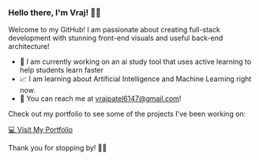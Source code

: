 ### Hello there, I'm Vraj! 👋🏽

Welcome to my GitHub! I am passionate about creating full-stack development with stunning front-end visuals and useful back-end architecture!

- 📅 I am currently working on an ai study tool that uses active learning to help students learn faster
- 📈 I am learning about Artificial Intelligence and Machine Learning right now.
- 📩 You can reach me at vrajpatel6147@gmail.com!

Check out my portfolio to see some of the projects I've been working on:

[💻 Visit My Portfolio](https://vraj.info/)

Thank you for stopping by! ✌🏽


<!--
**patelvraj18/patelvraj18** is a ✨ _special_ ✨ repository because its `README.md` (this file) appears on your GitHub profile.

Here are some ideas to get you started:

- 🔭 I’m currently working on ...
- 🌱 I’m currently learning ...
- 👯 I’m looking to collaborate on ...
- 🤔 I’m looking for help with ...
- 💬 Ask me about ...
- 📫 How to reach me: ...
- 😄 Pronouns: ...
- ⚡ Fun fact: ...
-->
